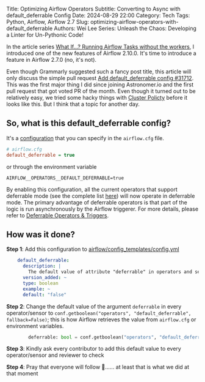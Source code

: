 Title: Optimizing Airflow Operators
Subtitle: Converting to Async with default_deferrable Config
Date: 2024-08-29 22:00
Category: Tech
Tags: Python, Airflow, Airflow 2.7
Slug: optimizing-airflow-operators-with-default_deferrable
Authors: Wei Lee
Series: Unleash the Chaos: Developing a Linter for Un-Pythonic Code!

In the article series [What If...? Running Airflow Tasks without the workers]({filename}/posts/tech/2024/7-airflow-start-execution-directly-from-trigger-instead-of-going-into-worker.md), I introduced one of the new features of Airflow 2.10.0. It's time to introduce a feature in Airflow 2.7.0 (no, it's not).

<!--more-->

Even though Grammarly suggested such a fancy post title, this article will only discuss the simple pull request [Add default_deferrable config #31712](https://github.com/apache/airflow/pull/31712). This was the first major thing I did since joining Astronomer.io and the first pull request that got voted PR of the month. Even though it turned out to be relatively easy, we tried some hacky things with [Cluster Policty](https://airflow.apache.org/docs/apache-airflow/stable/administration-and-deployment/cluster-policies.html) before it looks like this. But I think that a topic for another day.

## So, what is this default_deferrable config?
It's a [configuration](https://airflow.apache.org/docs/apache-airflow/stable/configurations-ref.html#default-deferrable) that you can specify in the `airflow.cfg` file.

```cfg
# airflow.cfg
default_deferrable = true
```

or through the environment variable

```shell
AIRFLOW__OPERATORS__DEFAULT_DEFERRABLE=true
```

By enabling this configuration, all the current operators that support deferrable mode (see the complete list [here](https://airflow.apache.org/docs/apache-airflow-providers/core-extensions/deferrable-operator-ref.html)) will now operate in deferrable mode. The primary advantage of deferrable operators is that part of the logic is run asynchronously by the Airflow triggerer. For more details, please refer to [Deferrable Operators & Triggers](https://airflow.apache.org/docs/apache-airflow/stable/authoring-and-scheduling/deferring.html).

## How was it done?

**Step 1**: Add this configuration to [airflow/config_templates/config.yml](https://github.com/apache/airflow/pull/31712/files#diff-0a480a8b563e200f749424d7e761555e543588ff39a0b11cce7e34d522f38e0eR1308-R1314)

```yaml
    default_deferrable:
      description: |
        The default value of attribute "deferrable" in operators and sensors.
      version_added: ~
      type: boolean
      example: ~
      default: "false"
```

**Step 2**: Change the default value of the argument `deferrable` in every operator/sensor to `conf.getboolean("operators", "default_deferrable", fallback=False)`; this is how Airflow retrieves the value from `airflow.cfg` or environment variables.

```python
        deferrable: bool = conf.getboolean("operators", "default_deferrable", fallback=False),
```

**Step 3**: Kindly ask every contributor to add this default value to every operator/sensor and reviewer to check


**Step 4**: Pray that everyone will follow 🙏...... at least that is what we did at that moment
